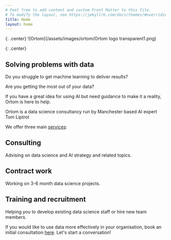 ```yaml
---
# Feel free to add content and custom Front Matter to this file.
# To modify the layout, see https://jekyllrb.com/docs/themes/#overriding-theme-defaults
title: Home
layout: home
---
```

{: .center}
![Ortom](/assets/images/ortom/Ortom logo transparent1.png)

{: .center}

## Solving problems with data

Do you struggle to get machine learning to deliver results?

Are you getting the most out of your data?

If you have a great idea for using AI but need guidance to make it a reality, Ortom is here to help.

Ortom is a  data science consultancy run by Manchester based AI expert Tom Liptrot

We offer three main [services](/services):

## Consulting 
Advising on data science and AI strategy and related topics.

## Contract work
Working on 3-6 month data science projects.

## Training and recruitment
Helping you to develop existing data science staff or hire new team members.

If you would like to use data more effectively in your organisation, book an initial consultation <a href="" onclick="Calendly.initPopupWidget({url: 'https://calendly.com/ortom/60min'});return false;">here</a>. Let's start a conversation!


<link href="https://assets.calendly.com/assets/external/widget.css" rel="stylesheet">
<script src="https://assets.calendly.com/assets/external/widget.js" type="text/javascript">
</script>